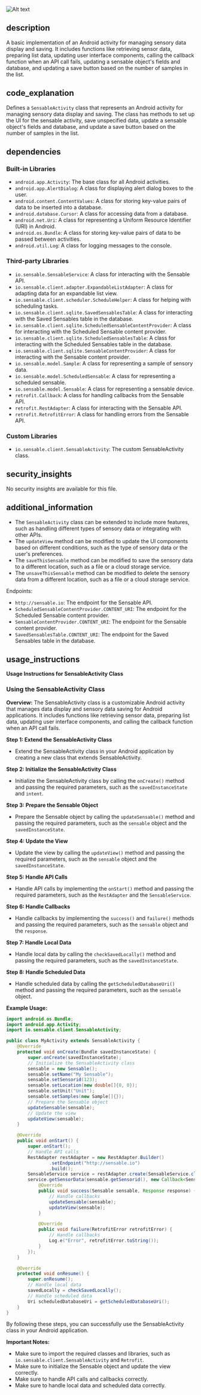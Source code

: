 ![Alt text](./SensableActivity.java.md.svg)

## description


A basic implementation of an Android activity for managing sensory data display and saving. It includes functions like retrieving sensor data, preparing list data, updating user interface components, calling the callback function when an API call fails, updating a sensable object's fields and database, and updating a save button based on the number of samples in the list.

## code_explanation


Defines a `SensableActivity` class that represents an Android activity for managing sensory data display and saving. The class has methods to set up the UI for the sensable activity, save unspecified data, update a sensable object's fields and database, and update a save button based on the number of samples in the list.

## dependencies


### Built-in Libraries

*   `android.app.Activity`: The base class for all Android activities.
*   `android.app.AlertDialog`: A class for displaying alert dialog boxes to the user.
*   `android.content.ContentValues`: A class for storing key-value pairs of data to be inserted into a database.
*   `android.database.Cursor`: A class for accessing data from a database.
*   `android.net.Uri`: A class for representing a Uniform Resource Identifier (URI) in Android.
*   `android.os.Bundle`: A class for storing key-value pairs of data to be passed between activities.
*   `android.util.Log`: A class for logging messages to the console.

### Third-party Libraries

*   `io.sensable.SensableService`: A class for interacting with the Sensable API.
*   `io.sensable.client.adapter.ExpandableListAdapter`: A class for adapting data for an expandable list view.
*   `io.sensable.client.scheduler.ScheduleHelper`: A class for helping with scheduling tasks.
*   `io.sensable.client.sqlite.SavedSensablesTable`: A class for interacting with the Saved Sensables table in the database.
*   `io.sensable.client.sqlite.ScheduledSensableContentProvider`: A class for interacting with the Scheduled Sensable content provider.
*   `io.sensable.client.sqlite.ScheduledSensablesTable`: A class for interacting with the Scheduled Sensables table in the database.
*   `io.sensable.client.sqlite.SensableContentProvider`: A class for interacting with the Sensable content provider.
*   `io.sensable.model.Sample`: A class for representing a sample of sensory data.
*   `io.sensable.model.ScheduledSensable`: A class for representing a scheduled sensable.
*   `io.sensable.model.Sensable`: A class for representing a sensable device.
*   `retrofit.Callback`: A class for handling callbacks from the Sensable API.
*   `retrofit.RestAdapter`: A class for interacting with the Sensable API.
*   `retrofit.RetrofitError`: A class for handling errors from the Sensable API.

### Custom Libraries

*   `io.sensable.client.SensableActivity`: The custom SensableActivity class.

## security_insights


No security insights are available for this file.

## additional_information


*   The `SensableActivity` class can be extended to include more features, such as handling different types of sensory data or integrating with other APIs.
*   The `updateView` method can be modified to update the UI components based on different conditions, such as the type of sensory data or the user's preferences.
*   The `saveThisSensable` method can be modified to save the sensory data to a different location, such as a file or a cloud storage service.
*   The `unsaveThisSensable` method can be modified to delete the sensory data from a different location, such as a file or a cloud storage service.

Endpoints:

*   `http://sensable.io`: The endpoint for the Sensable API.
*   `ScheduledSensableContentProvider.CONTENT_URI`: The endpoint for the Scheduled Sensable content provider.
*   `SensableContentProvider.CONTENT_URI`: The endpoint for the Sensable content provider.
*   `SavedSensablesTable.CONTENT_URI`: The endpoint for the Saved Sensables table in the database.
## usage_instructions

**Usage Instructions for SensableActivity Class**

### Using the SensableActivity Class

**Overview:**
The SensableActivity class is a customizable Android activity that manages data display and sensory data saving for Android applications. It includes functions like retrieving sensor data, preparing list data, updating user interface components, and calling the callback function when an API call fails.

**Step 1: Extend the SensableActivity Class**

* Extend the SensableActivity class in your Android application by creating a new class that extends SensableActivity.

**Step 2: Initialize the SensableActivity Class**

* Initialize the SensableActivity class by calling the `onCreate()` method and passing the required parameters, such as the `savedInstanceState` and `intent`.

**Step 3: Prepare the Sensable Object**

* Prepare the Sensable object by calling the `updateSensable()` method and passing the required parameters, such as the `sensable` object and the `savedInstanceState`.

**Step 4: Update the View**

* Update the view by calling the `updateView()` method and passing the required parameters, such as the `sensable` object and the `savedInstanceState`.

**Step 5: Handle API Calls**

* Handle API calls by implementing the `onStart()` method and passing the required parameters, such as the `RestAdapter` and the `SensableService`.

**Step 6: Handle Callbacks**

* Handle callbacks by implementing the `success()` and `failure()` methods and passing the required parameters, such as the `sensable` object and the `response`.

**Step 7: Handle Local Data**

* Handle local data by calling the `checkSavedLocally()` method and passing the required parameters, such as the `savedInstanceState`.

**Step 8: Handle Scheduled Data**

* Handle scheduled data by calling the `getScheduledDatabaseUri()` method and passing the required parameters, such as the `sensable` object.

**Example Usage:**

```java
import android.os.Bundle;
import android.app.Activity;
import io.sensable.client.SensableActivity;

public class MyActivity extends SensableActivity {
    @Override
    protected void onCreate(Bundle savedInstanceState) {
        super.onCreate(savedInstanceState);
        // Initialize the SensableActivity class
        sensable = new Sensable();
        sensable.setName("My Sensable");
        sensable.setSensorid(123);
        sensable.setLocation(new double[]{0, 0});
        sensable.setUnit("Unit");
        sensable.setSamples(new Sample[]{});
        // Prepare the Sensable object
        updateSensable(sensable);
        // Update the view
        updateView(sensable);
    }

    @Override
    public void onStart() {
        super.onStart();
        // Handle API calls
        RestAdapter restAdapter = new RestAdapter.Builder()
                .setEndpoint("http://sensable.io")
                .build();
        SensableService service = restAdapter.create(SensableService.class);
        service.getSensorData(sensable.getSensorid(), new Callback<Sensable>() {
            @Override
            public void success(Sensable sensable, Response response) {
                // Handle callbacks
                updateSensable(sensable);
                updateView(sensable);
            }

            @Override
            public void failure(RetrofitError retrofitError) {
                // Handle callbacks
                Log.e("Error", retrofitError.toString());
            }
        });
    }

    @Override
    protected void onResume() {
        super.onResume();
        // Handle local data
        savedLocally = checkSavedLocally();
        // Handle scheduled data
        Uri scheduledDatabaseUri = getScheduledDatabaseUri();
    }
}
```

By following these steps, you can successfully use the SensableActivity class in your Android application.

**Important Notes:**

* Make sure to import the required classes and libraries, such as `io.sensable.client.SensableActivity` and `Retrofit`.
* Make sure to initialize the Sensable object and update the view correctly.
* Make sure to handle API calls and callbacks correctly.
* Make sure to handle local data and scheduled data correctly.

